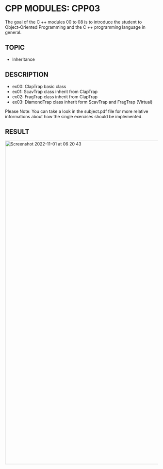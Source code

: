 # CPP MODULES: CPP03
The goal of the C ++ modules 00 to 08 is to introduce the student to Object-Oriented Programming and the C ++ programming language in general.

## TOPIC
- Inheritance

## DESCRIPTION

- ex00: ClapTrap basic class
- ex01: ScavTrap class inherit from ClapTrap
- ex02: FragTrap class inherit from ClapTrap
- ex03: DiamondTrap class inherit form ScavTrap and FragTrap (Virtual)

Please Note: You can take a look in the subject.pdf file for more relative informations about how the single exercises should be implemented.

## RESULT

<img width="1064" alt="Screenshot 2022-11-01 at 06 20 43" src="https://user-images.githubusercontent.com/85942176/199164517-08c74104-e94b-460c-b1f7-7d8f00fc40d9.png">



